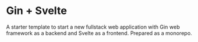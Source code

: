 # Gin + Svelte

A starter template to start a new fullstack web application with Gin web framework as a backend and Svelte as a frontend. Prepared as a monorepo.
